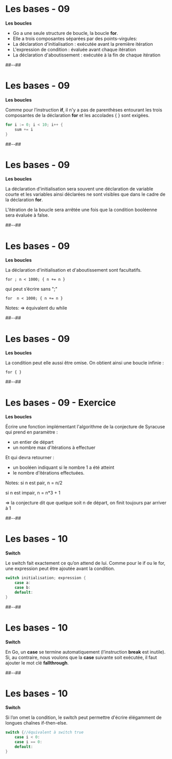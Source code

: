 <!-- .slide: class="sfeir-bg-white-3" -->

# Les bases - 09

**Les boucles**

- Go a une seule structure de boucle, la boucle **for**.
- Elle a trois composantes séparées par des points-virgules:
- La déclaration d'initialisation : exécutée avant la première itération
- L'expression de condition : évaluée avant chaque itération
- La déclaration d'aboutissement : exécutée à la fin de chaque itération


##--##
<!-- .slide: class="with-code"-->

# Les bases - 09

**Les boucles**

Comme pour l’instruction **if**, il n'y a pas de parenthèses entourant les trois composantes de la déclaration **for** et les accolades { } sont exigées.

```Go
for i := 0; i < 10; i++ {
	sum += i
}
```
<!-- .element: class="big-code" -->


##--##
<!-- .slide: class="sfeir-bg-white-3" -->

# Les bases - 09

**Les boucles**

La déclaration d'initialisation sera souvent une déclaration de variable courte et les variables ainsi déclarées ne sont visibles que dans le cadre de la déclaration **for**.

L'itération de la boucle sera arrêtée une fois que la condition booléenne sera évaluée à false.


##--##
<!-- .slide: class="with-code" -->

# Les bases - 09

**Les boucles**

La déclaration d'initialisation et d'aboutissement sont facultatifs.

`
for ; n < 1000; {
	n += n
}
`

qui peut s’écrire sans ";"

`
for  n < 1000; {
	n += n
}
`


Notes:
=> équivalent du while



##--##
<!-- .slide: class="with-code" -->

# Les bases - 09

**Les boucles**

La condition peut elle aussi être omise.
On obtient ainsi une boucle infinie :

`for { }`


##--##
<!-- .slide: class="with-code" -->

# Les bases - 09 - Exercice

**Les boucles**

Écrire une fonction implémentant l'algorithme de la conjecture de Syracuse qui prend en paramètre :
- un entier de départ
- un nombre max d'itérations à effectuer

Et qui devra retourner :

- un booléen indiquant si le nombre 1 a été atteint
- le nombre d'itérations effectuées.


Notes:
si n est pair, n = n/2

si n est impair, n = n*3 + 1

=> la conjecture dit que quelque soit n de départ, on finit toujours par arriver à 1



##--##
<!-- .slide: class="with-code" -->

# Les bases - 10

**Switch**

Le switch fait exactement ce qu’on attend de lui. Comme pour le if ou le for, une expression peut être ajoutée avant la condition.
```Go
switch initialisation; expression {
    case a:
    case b:
    default:
}
```
<!-- .element: class="big-code" -->


##--##
<!-- .slide: class="sfeir-bg-white-3" -->

# Les bases - 10

**Switch**

En Go, un **case** se termine automatiquement (l’instruction **break** est inutile).
Si, au contraire, nous voulons que la **case** suivante soit exécutée, il faut ajouter le mot clé **fallthrough**.


##--##
<!-- .slide: class="with-code" -->

# Les bases - 10

**Switch**

Si l’on omet la condition, le switch peut permettre d'écrire élégamment de longues chaînes if-then-else.

```Go
switch {//équivalent à switch true
    case i < 0:
    case i == 0:
    default:
}
```
<!-- .element: class="big-code" -->
